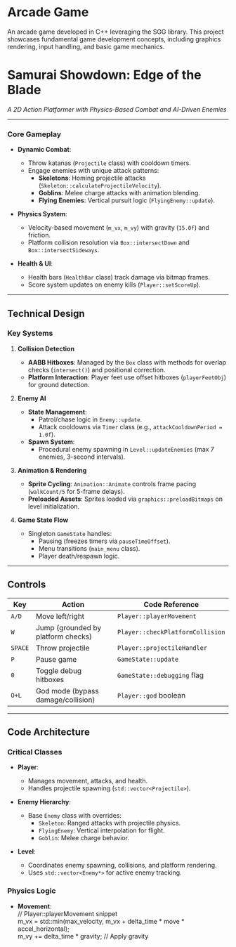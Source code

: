 # Arcade Game

An arcade game developed in C++ leveraging the SGG library. This project showcases fundamental game development concepts, including graphics rendering, input handling, and basic game mechanics.
# Samurai Showdown: Edge of the Blade  
*A 2D Action Platformer with Physics-Based Combat and AI-Driven Enemies*  

---

### Core Gameplay  
- **Dynamic Combat**:  
  - Throw katanas (`Projectile` class) with cooldown timers.  
  - Engage enemies with unique attack patterns:  
    - **Skeletons**: Homing projectile attacks (`Skeleton::calculateProjectileVelocity`).  
    - **Goblins**: Melee charge attacks with animation blending.  
    - **Flying Enemies**: Vertical pursuit logic (`FlyingEnemy::update`).  

- **Physics System**:  
  - Velocity-based movement (`m_vx`, `m_vy`) with gravity (`15.0f`) and friction.  
  - Platform collision resolution via `Box::intersectDown` and `Box::intersectSideways`.  

- **Health & UI**:  
  - Health bars (`HealthBar` class) track damage via bitmap frames.  
  - Score system updates on enemy kills (`Player::setScoreUp`).  

---

## Technical Design  
### Key Systems  
1. **Collision Detection**  
   - **AABB Hitboxes**: Managed by the `Box` class with methods for overlap checks (`intersect()`) and positional correction.  
   - **Platform Interaction**: Player feet use offset hitboxes (`playerFeetObj`) for ground detection.  

2. **Enemy AI**  
   - **State Management**:  
     - Patrol/chase logic in `Enemy::update`.  
     - Attack cooldowns via `Timer` class (e.g., `attackCooldownPeriod = 1.0f`).  
   - **Spawn System**:  
     - Procedural enemy spawning in `Level::updateEnemies` (max 7 enemies, 3-second intervals).  

3. **Animation & Rendering**  
   - **Sprite Cycling**: `Animation::Animate` controls frame pacing (`walkCount/5` for 5-frame delays).  
   - **Preloaded Assets**: Sprites loaded via `graphics::preloadBitmaps` on level initialization.  

4. **Game State Flow**  
   - Singleton `GameState` handles:  
     - Pausing (freezes timers via `pauseTimeOffset`).  
     - Menu transitions (`main_menu` class).  
     - Player death/respawn logic.  

---

## Controls  
| Key           | Action                              | Code Reference              |  
|---------------|-------------------------------------|-----------------------------|  
| `A/D`         | Move left/right                     | `Player::playerMovement`    |  
| `W`           | Jump (grounded by platform checks)  | `Player::checkPlatformCollision` |  
| `SPACE`       | Throw projectile                    | `Player::projectileHandler` |  
| `P`           | Pause game                          | `GameState::update`         |  
| `0`           | Toggle debug hitboxes               | `GameState::debugging` flag |  
| `O+L`         | God mode (bypass damage/collision)  | `Player::god` boolean       |  

---

## Code Architecture  
### Critical Classes  
- **Player**:  
  - Manages movement, attacks, and health.  
  - Handles projectile spawning (`std::vector<Projectile>`).  

- **Enemy Hierarchy**:  
  - Base `Enemy` class with overrides:  
    - `Skeleton`: Ranged attacks with projectile physics.  
    - `FlyingEnemy`: Vertical interpolation for flight.  
    - `Goblin`: Melee charge behavior.  

- **Level**:  
  - Coordinates enemy spawning, collisions, and platform rendering.  
  - Uses `std::vector<Enemy*>` for active enemy tracking.  

### Physics Logic  
- **Movement**:  
  // Player::playerMovement snippet  
  m_vx = std::min(max_velocity, m_vx + delta_time * move * accel_horizontal);  
  m_vy += delta_time * gravity; // Apply gravity
